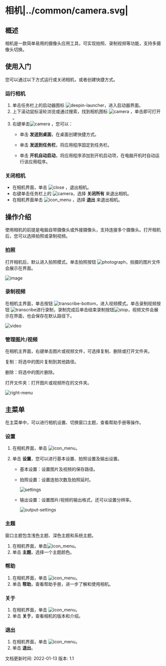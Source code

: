 # 相机|../common/camera.svg|

## 概述

相机是一款简单易用的摄像头应用工具，可实现拍照、录制视频等功能，支持多摄像头切换。

## 使用入门

您可以通过以下方式运行或关闭相机，或者创建快捷方式。

### 运行相机

1. 单击任务栏上的启动器图标 ![deepin-launcher](icon/deepin-launcher.svg)，进入启动器界面。
2. 上下滚动鼠标滚轮浏览或通过搜索，找到相机图标 ![camera](icon/camera.svg) ，单击即可打开  。
3. 右键单击![camera](icon/camera.svg) ，您可以：
   - 单击 **发送到桌面**，在桌面创建快捷方式。

   - 单击 **发送到任务栏**，将应用程序固定到任务栏。

   - 单击 **开机自动启动**，将应用程序添加到开机启动项，在电脑开机时自动运行该应用程序。

### 关闭相机

- 在相机界面，单击  ![close](icon/close.svg) ，退出相机。
- 右键单击任务栏上的 ![camera](icon/camera.svg)，选择 **关闭所有** 来退出相机。
- 在相机界面单击 ![icon_menu](icon/icon_menu.svg) ，选择 **退出** 来退出相机。

## 操作介绍
使用相机的前提是电脑自带摄像头或外接摄像头，支持连接多个摄像头。打开相机后，您可以选择拍照或录制视频。

### 拍照

打开相机后，默认进入拍照模式。单击拍照按钮 ![photograph](icon/photograph.svg)，拍摄的图片文件会展示在界面。

![image](jpg/image.png)


### 录制视频 

在相机主界面，单击按钮 ![transcribe-bottom](icon/transcribe-bottom.svg)，进入视频模式。单击录制视频按钮 ![transcribe](icon/transcribe.svg)进行录制，录制完成后单击结束录制按钮![stop](icon/stop.svg)，视频文件会展示在界面，也会保存在默认路径下。

![video](jpg/video.png)

### 管理图片/视频

在相机主界面，右键单击图片或视频文件，可选择复制、删除或打开文件夹。

复制：将选中的图片复制到其他路径。

删除：将选中的图片删除。

打开文件夹：打开图片或视频所在的文件夹。

![right-menu](jpg/right-menu.png)

## 主菜单

在主菜单中，可以进行相机设置、切换窗口主题，查看帮助手册等操作。

### 设置

1. 在相机界面，单击 ![icon_menu](icon/icon_menu.svg)。

2. 单击 **设置**，您可以进行基本设置、拍照设置及输出设置。

   - 基本设置：设置图片及视频的保存路径。

   - 拍照设置：设置连拍次数及拍照延时。

     ![settings](jpg/settings.png)

   - 输出设置：设置图片/视频的输出格式，还可以设置分辨率。

     ![output-settings](jpg/output-settings.png)

### 主题

窗口主题包含浅色主题、深色主题和系统主题。

1. 在相机界面，单击![icon_menu](icon/icon_menu.svg)。
2. 单击 **主题**，选择一个主题颜色。


### 帮助

1. 在相机界面，单击 ![icon_menu](icon/icon_menu.svg)。
2. 单击 **帮助**，查看帮助手册，进一步了解和使用相机。


### 关于

1. 在相机界面，单击 ![icon_menu](icon/icon_menu.svg)。
2. 单击 **关于**，查看相机的版本和介绍。

### 退出

1. 在相机界面，单击 ![icon_menu](icon/icon_menu.svg)。
2. 单击 **退出**。


<div class="version-info"><span>文档更新时间: 2022-01-13</span><span> 版本: 1.1</span></div>